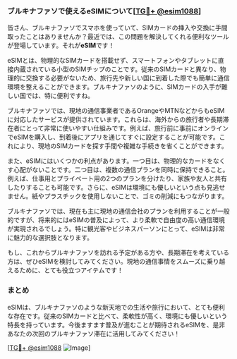 ### ブルキナファソで使えるeSIMについて[[TG💪+ @esim1088](https://t.me/s/esim1088)]

皆さん、ブルキナファソでスマホを使っていて、SIMカードの挿入や交換に手間取ったことはありませんか？最近では、この問題を解決してくれる便利なツールが登場しています。それが**eSIM**です！  

eSIMとは、物理的なSIMカードを搭載せず、スマートフォンやタブレットに直接内蔵されている小型のSIMチップのことです。従来のSIMカードと異なり、物理的に交換する必要がないため、旅行先や新しい国に到着した際でも簡単に通信環境を整えることができます。ブルキナファソのように、SIMカードの入手が難しい国では、特に便利ですね。

ブルキナファソでは、現地の通信事業者であるOrangeやMTNなどからもeSIMに対応したサービスが提供されています。これらは、海外からの旅行者や長期滞在者にとって非常に使いやすい仕組みです。例えば、旅行前に事前にオンラインでeSIMを購入し、到着後にアプリを通じてすぐに設定することが可能です。これにより、現地のSIMカードを探す手間や複雑な手続きを省くことができます。

また、eSIMにはいくつかの利点があります。一つ目は、物理的なカードをなくす心配がないことです。二つ目は、複数の通信プランを同時に保持できること。例えば、仕事用とプライベート用の2つのプランを分けたり、家族や友人と共有したりすることも可能です。さらに、eSIMは環境にも優しいという点も見逃せません。紙やプラスチックを使用しないことで、ゴミの削減にもつながります。

ブルキナファソでは、現在も主に現地の通信会社のプランを利用することが一般的ですが、将来的にはeSIMの普及によって、より柔軟で自由度の高い通信環境が実現されるでしょう。特に観光客やビジネスパーソンにとって、eSIMは非常に魅力的な選択肢となります。

もし、これからブルキナファソを訪れる予定がある方や、長期滞在を考えている方は、ぜひeSIMを検討してみてください。現地の通信事情をスムーズに乗り越えるために、とても役立つアイテムです！

### まとめ

eSIMは、ブルキナファソのような新天地での生活や旅行において、とても便利な存在です。従来のSIMカードと比べて、柔軟性が高く、環境にも優しいという特長を持っています。今後ますます普及が進むことが期待されるeSIMを、是非あなたの次回のブルキナファソ滞在に活用してみてください！

[[TG💪+ @esim1088](https://t.me/s/esim1088) ![Image](https://i.postimg.cc/Y0z9fWf4/image.png)]
